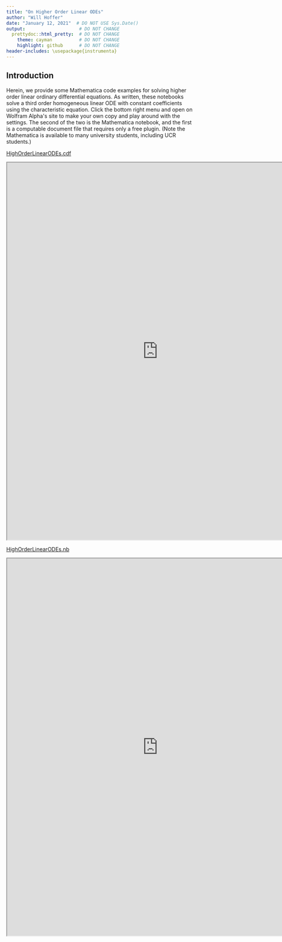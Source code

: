 ```yaml
---
title: "On Higher Order Linear ODEs"
author: "Will Hoffer"
date: "January 12, 2021"  # DO NOT USE Sys.Date()
output:                    # DO NOT CHANGE
  prettydoc::html_pretty:  # DO NOT CHANGE
    theme: cayman          # DO NOT CHANGE
    highlight: github      # DO NOT CHANGE
header-includes: \usepackage{instrumenta}
---
```


## Introduction

Herein, we provide some Mathematica code examples for solving higher order linear ordinary differential equations. As written, these notebooks
solve a third order homogeneous linear ODE with constant coefficients using the characteristic equation. Click the bottom right menu and open 
on Wolfram Alpha's site to make your own copy and play around with the settings. The second of the two is the Mathematica notebook, and the first 
is a computable document file that requires only a free plugin. (Note the Mathematica is available to many university students, including
UCR students.)

<!--
<center>
  <button type="button">Rerun</button>
</center>


### Embedded CDF Notebook
<div id="notebookContainer"></div>
-->

[HighOrderLinearODEs.cdf](https://www.wolframcloud.com/obj/whoffer3/Published/HighOrderLinearODEs.cdf)

<iframe src="https://www.wolframcloud.com/obj/whoffer3/Published/HighOrderLinearODEs.cdf?_embed=iframe" width="800" height="1000"></iframe>

[HighOrderLinearODEs.nb](https://www.wolframcloud.com/obj/whoffer3/Published/HighOrderLinearODEs.nb)

<iframe src="https://www.wolframcloud.com/obj/whoffer3/Published/HighOrderLinearODEs.nb?_embed=iframe" width="800" height="1000"></iframe>

<!--
<script crossorigin src="https://unpkg.com/wolfram-notebook-embedder@0.1/dist/wolfram-notebook-embedder.min.js"></script>
<script>
  WolframNotebookEmbedder.embed(
    'https://www.wolframcloud.com/obj/whoffer3/Published/HighOrderLinearODEs.cdf',
    document.getElementById('notebookContainer')
  )
  
  embedding.then(function (nb) {
    // This will reset the DynamicModule variable diffEqOrder 
    // in the first cell of the notebook.
    
    return nb.getCells().then(function (cells){
      nb.setDynamicModuleVariable({
        cellId : cells[0].id,
        name : ' diffEqOrder', 
        value : 2
      });
    });
  })
  
</script>
-->